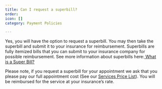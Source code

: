 ```yaml
---
title: Can I request a superbill?
order: 
icon: []
category: Payment Policies

---
```

Yes, you will have the option to request a superbill. You may then take the superbill and submit it to your insurance for reimbursement. Superbills are fully itemized bills that you can submit to your insurance company for possible reimbursement. See more information about superbills here:[ What is a Super Bill?](https://en.wikipedia.org/wiki/Superbill)

Please note, if you request a superbill for your appointment we ask that you please pay our full appointment cost (See our [Services Price List](/hlc-services-price-list.pdf)). You will be reimbursed for the service at your insurance’s rate.
